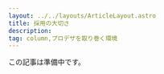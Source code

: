 ```yaml
---
layout: ../../layouts/ArticleLayout.astro
title: 採用の大切さ
description:
tag: column,プロデザを取り巻く環境
---
```


この記事は準備中です。